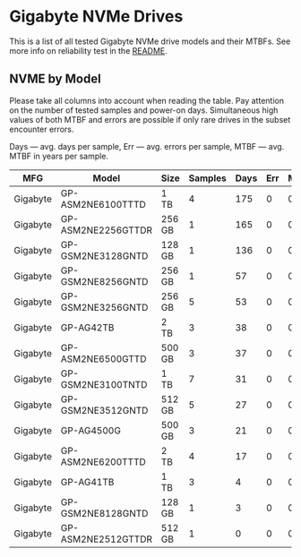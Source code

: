 Gigabyte NVMe Drives
====================

This is a list of all tested Gigabyte NVMe drive models and their MTBFs. See more
info on reliability test in the [README](https://github.com/linuxhw/SMART).

NVME by Model
------------

Please take all columns into account when reading the table. Pay attention on the
number of tested samples and power-on days. Simultaneous high values of both MTBF
and errors are possible if only rare drives in the subset encounter errors.

Days — avg. days per sample,
Err  — avg. errors per sample,
MTBF — avg. MTBF in years per sample.

| MFG       | Model              | Size   | Samples | Days  | Err   | MTBF   |
|-----------|--------------------|--------|---------|-------|-------|--------|
| Gigabyte  | GP-ASM2NE6100TTTD  | 1 TB   | 4       | 175   | 0     | 0.48   |
| Gigabyte  | GP-ASM2NE2256GTTDR | 256 GB | 1       | 165   | 0     | 0.45   |
| Gigabyte  | GP-GSM2NE3128GNTD  | 128 GB | 1       | 136   | 0     | 0.37   |
| Gigabyte  | GP-GSM2NE8256GNTD  | 256 GB | 1       | 57    | 0     | 0.16   |
| Gigabyte  | GP-GSM2NE3256GNTD  | 256 GB | 5       | 53    | 0     | 0.15   |
| Gigabyte  | GP-AG42TB          | 2 TB   | 3       | 38    | 0     | 0.11   |
| Gigabyte  | GP-ASM2NE6500GTTD  | 500 GB | 3       | 37    | 0     | 0.10   |
| Gigabyte  | GP-GSM2NE3100TNTD  | 1 TB   | 7       | 31    | 0     | 0.09   |
| Gigabyte  | GP-GSM2NE3512GNTD  | 512 GB | 5       | 27    | 0     | 0.08   |
| Gigabyte  | GP-AG4500G         | 500 GB | 3       | 21    | 0     | 0.06   |
| Gigabyte  | GP-ASM2NE6200TTTD  | 2 TB   | 4       | 17    | 0     | 0.05   |
| Gigabyte  | GP-AG41TB          | 1 TB   | 3       | 4     | 0     | 0.01   |
| Gigabyte  | GP-GSM2NE8128GNTD  | 128 GB | 1       | 3     | 0     | 0.01   |
| Gigabyte  | GP-ASM2NE2512GTTDR | 512 GB | 1       | 0     | 0     | 0.00   |
